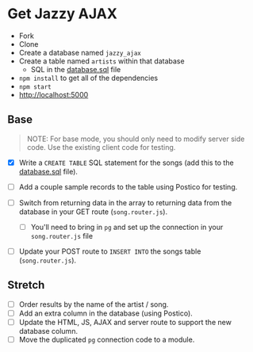 # Get Jazzy AJAX

- Fork
- Clone
- Create a database named `jazzy_ajax`
- Create a table named `artists` within that database 
  - SQL in the [database.sql](database.sql) file
- `npm install` to get all of the dependencies
- `npm start`
- [http://localhost:5000](http://localhost:5000)


## Base

> NOTE: For base mode, you should only need to modify server side code. Use the existing client code for testing.

- [x] Write a `CREATE TABLE` SQL statement for the songs (add this to the [database.sql](database.sql) file).
- [ ] Add a couple sample records to the table using Postico for testing.
- [ ] Switch from returning data in the array to returning data from the database in your GET route (`song.router.js`).
    - [ ] You'll need to bring in `pg` and set up the connection in your `song.router.js` file
- [ ] Update your POST route to `INSERT INTO` the songs table (`song.router.js`).


## Stretch

- [ ] Order results by the name of the artist / song.
- [ ] Add an extra column in the database (using Postico).
- [ ] Update the HTML, JS, AJAX and server route to support the new database column.
- [ ] Move the duplicated `pg` connection code to a module.
